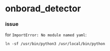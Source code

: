 # onborad_detector

### issue
for ```ImportError: No module named yaml```: 
```
ln -sf /usr/bin/python3 /usr/local/bin/python
```
